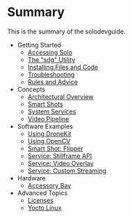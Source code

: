 # Summary

This is the summary of the solodevguide.

* Getting Started
   * [Accessing Solo](network.md)
   * [The "sdg" Utility](utils.md)
   * [Installing Files and Code](uploading.md)
   * [Troubleshooting](reset.md)
   * [Rules and Advice](donts.md)
* Concepts
   * [Architectural Overview](overview.md)
   * [Smart Shots](smartshot.md)
   * [System Services](service.md)
   * [Video Pipeline](video.md)
* Software Examples
   * [Using DroneKit](dronekit.md)
   * [Using OpenCV](example-opencv.md)
   * [Smart Shot: Flipper](flip.md)
   * [Service: Stillframe API](example-stillframe.md)
   * [Service: Video Overlay](video-overlay.md)
   * [Service: Custom Streaming](video-out.md)
* Hardware
   * [Accessory Bay](hardware-accessorybay.md)
* Advanced Topics
   * [Licenses](licenses.md)
   * [Yocto Linux](linux.md)
